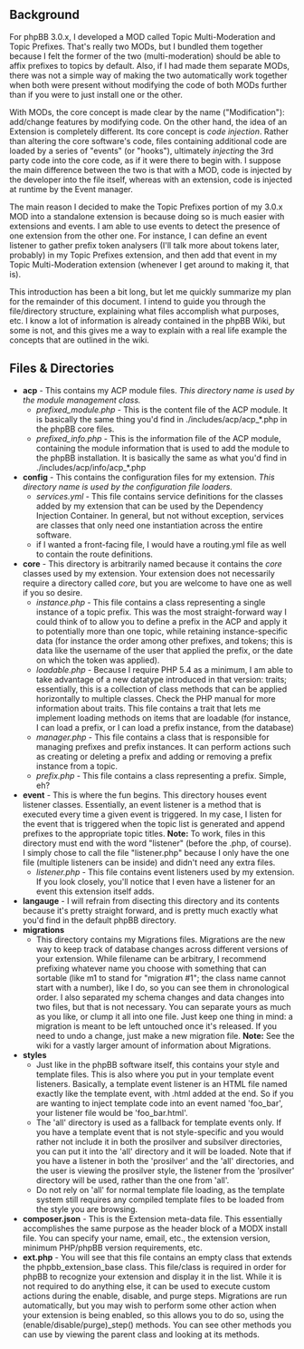 Background
------
For phpBB 3.0.x, I developed a MOD called Topic Multi-Moderation and Topic Prefixes. That's really two MODs, but I bundled them together because I felt the former of the two (multi-moderation) should be able to affix prefixes to topics by default. Also, if I had made them separate MODs, there was not a simple way of making the two automatically work together when both were present without modifying the code of both MODs further than if you were to just install one or the other.

With MODs, the core concept is made clear by the name ("Modification"): add/change features by modifying code. On the other hand, the idea of an Extension is completely different. Its core concept is *code injection*. Rather than altering the core software's code, files containing additional code are loaded by a series of "events" (or "hooks"), ultimately *injecting* the 3rd party code into the core code, as if it were there to begin with. I suppose the main difference between the two is that with a MOD, code is injected by the developer into the file itself, whereas with an extension, code is injected at runtime by the Event manager.

The main reason I decided to make the Topic Prefixes portion of my 3.0.x MOD into a standalone extension is because doing so is much easier with extensions and events. I am able to use events to detect the presence of one extension from the other one. For instance, I can define an event listener to gather prefix token analysers (I'll talk more about tokens later, probably) in my Topic Prefixes extension, and then add that event in my Topic Multi-Moderation extension (whenever I get around to making it, that is).

This introduction has been a bit long, but let me quickly summarize my plan for the remainder of this document. I intend to guide you through the file/directory structure, explaining what files accomplish what purposes, etc. I know a lot of information is already contained in the phpBB Wiki, but some is not, and this gives me a way to explain with a real life example the concepts that are outlined in the wiki.


Files & Directories
-------
- **acp** - This contains my ACP module files. *This directory name is used by the module management class.*
    - *prefixed_module.php* - This is the content file of the ACP module. It is basically the same thing you'd find in ./includes/acp/acp_*.php in the phpBB core files.
    - *prefixed_info.php* - This is the information file of the ACP module, containing the module information that is used to add the module to the phpBB installation. It is basically the same as what you'd find in ./includes/acp/info/acp_*.php
- **config** - This contains the configuration files for my extension. *This directory name is used by the configuration file loaders.*
    - *services.yml* - This file contains service definitions for the classes added by my extension that can be used by the Dependency Injection Container. In general, but not without exception, services are classes that only need one instantiation across the entire software.
    - if I wanted a front-facing file, I would have a routing.yml file as well to contain the route definitions.
- **core** - This directory is arbitrarily named because it contains the *core* classes used by my extension. Your extension does not necessarily require a directory called *core*, but you are welcome to have one as well if you so desire.
    - *instance.php* - This file contains a class representing a single instance of a topic prefix. This was the most straight-forward way I could think of to allow you to define a prefix in the ACP and apply it to potentially more than one topic, while retaining instance-specific data (for instance the order among other prefixes, and tokens; this is data like the username of the user that applied the prefix, or the date on which the token was applied).
    - *loadable.php* - Because I require PHP 5.4 as a minimum, I am able to take advantage of a new datatype introduced in that version: traits; essentially, this is a collection of class methods that can be applied horizontally to multiple classes. Check the PHP manual for more information about traits. This file contains a trait that lets me implement loading methods on items that are loadable (for instance, I can load a prefix, or I can load a prefix instance, from the database)
    - *manager.php* - This file contains a class that is responsible for managing prefixes and prefix instances. It can perform actions such as creating or deleting a prefix and adding or removing a prefix instance from a topic.
    - *prefix.php* - This file contains a class representing a prefix. Simple, eh?
- **event** - This is where the fun begins. This directory houses event listener classes. Essentially, an event listener is a method that is executed every time a given event is triggered. In my case, I listen for the event that is triggered when the topic list is generated and append prefixes to the appropriate topic titles. **Note:** To work, files in this directory must end with the word "listener" (before the .php, of course). I simply chose to call the file "listener.php" because I only have the one file (multiple listeners can be inside) and didn't need any extra files.
    - *listener.php* - This file contains event listeners used by my extension. If you look closely, you'll notice that I even have a listener for an event this extension itself adds.
- **langauge** - I will refrain from disecting this directory and its contents because it's pretty straight forward, and is pretty much exactly what you'd find in the default phpBB directory.
- **migrations**
   - This directory contains my Migrations files. Migrations are the new way to keep track of database changes across different versions of your extension. While filename can be arbitrary, I recommend prefixing whatever name you choose with something that can sortable (like m1 to stand for "migration #1"; the class name cannot start with a number), like I do, so you can see them in chronological order. I also separated my schema changes and data changes into two files, but that is not necessary. You can separate yours as much as you like, or clump it all into one file. Just keep one thing in mind: a migration is meant to be left untouched once it's released. If you need to undo a change, just make a new migration file. **Note:** See the wiki for a vastly larger amount of information about Migrations.
- **styles**
    - Just like in the phpBB software itself, this contains your style and template files. This is also where you put in your template event listeners. Basically, a template event listener is an HTML file named exactly like the template event, with .html added at the end. So if you are wanting to inject template code into an event named 'foo_bar', your listener file would be 'foo_bar.html'.
    - The 'all' directory is used as a fallback for template events only. If you have a template event that is not style-specific and you would rather not include it in both the prosilver and subsilver directories, you can put it into the 'all' directory and it will be loaded. Note that if you have a listener in both the 'prosilver' and the 'all' directories, and the user is viewing the prosilver style, the listener from the 'prosilver' directory will be used, rather than the one from 'all'.
    - Do not rely on 'all' for normal template file loading, as the template system still requires any compiled template files to be loaded from the style you are browsing.
- **composer.json** - This is the Extension meta-data file. This essentially accomplishes the same purpose as the header block of a MODX install file. You can specify your name, email, etc., the extension version, minimum PHP/phpBB version requirements, etc.
- **ext.php** - You will see that this file contains an empty class that extends the phpbb_extension_base class. This file/class is required in order for phpBB to recognize your extension and display it in the list. While it is not required to do anything else, it can be used to execute custom actions during the enable, disable, and purge steps. Migrations are run automatically, but you may wish to perform some other action when your extension is being enabled, so this allows you to do so, using the (enable/disable/purge)_step() methods. You can see other methods you can use by viewing the parent class and looking at its methods.
